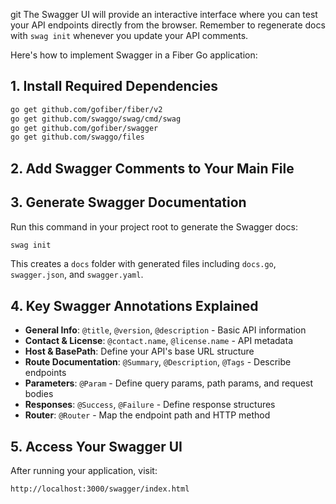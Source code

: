 git The Swagger UI will provide an interactive interface where you can test your API endpoints directly from the browser. Remember to regenerate docs with `swag init` whenever you update your API comments.

Here's how to implement Swagger in a Fiber Go application:

## 1. Install Required Dependencies

```bash
go get github.com/gofiber/fiber/v2
go get github.com/swaggo/swag/cmd/swag
go get github.com/gofiber/swagger
go get github.com/swaggo/files
```

## 2. Add Swagger Comments to Your Main File

## 3. Generate Swagger Documentation

Run this command in your project root to generate the Swagger docs:

```bash
swag init
```

This creates a `docs` folder with generated files including `docs.go`, `swagger.json`, and `swagger.yaml`.

## 4. Key Swagger Annotations Explained

- **General Info**: `@title`, `@version`, `@description` - Basic API information
- **Contact & License**: `@contact.name`, `@license.name` - API metadata
- **Host & BasePath**: Define your API's base URL structure
- **Route Documentation**: `@Summary`, `@Description`, `@Tags` - Describe endpoints
- **Parameters**: `@Param` - Define query params, path params, and request bodies
- **Responses**: `@Success`, `@Failure` - Define response structures
- **Router**: `@Router` - Map the endpoint path and HTTP method

## 5. Access Your Swagger UI

After running your application, visit:
```
http://localhost:3000/swagger/index.html
```


